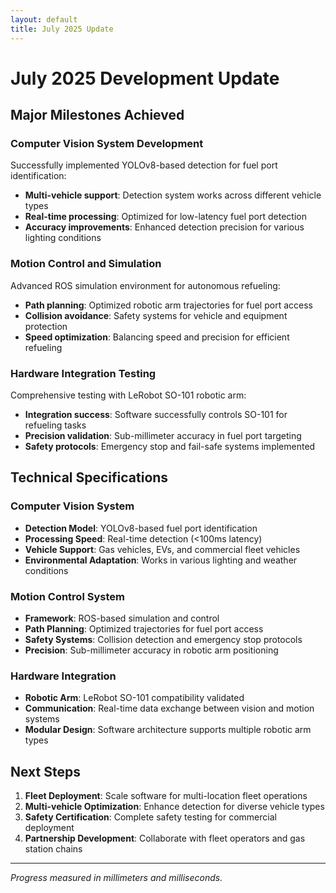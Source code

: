 ```yaml
---
layout: default
title: July 2025 Update
---
```


# July 2025 Development Update

## Major Milestones Achieved

### Computer Vision System Development
Successfully implemented YOLOv8-based detection for fuel port identification:
- **Multi-vehicle support**: Detection system works across different vehicle types
- **Real-time processing**: Optimized for low-latency fuel port detection
- **Accuracy improvements**: Enhanced detection precision for various lighting conditions

### Motion Control and Simulation
Advanced ROS simulation environment for autonomous refueling:
- **Path planning**: Optimized robotic arm trajectories for fuel port access
- **Collision avoidance**: Safety systems for vehicle and equipment protection
- **Speed optimization**: Balancing speed and precision for efficient refueling

### Hardware Integration Testing
Comprehensive testing with LeRobot SO-101 robotic arm:
- **Integration success**: Software successfully controls SO-101 for refueling tasks
- **Precision validation**: Sub-millimeter accuracy in fuel port targeting
- **Safety protocols**: Emergency stop and fail-safe systems implemented

## Technical Specifications

### Computer Vision System
- **Detection Model**: YOLOv8-based fuel port identification
- **Processing Speed**: Real-time detection (<100ms latency)
- **Vehicle Support**: Gas vehicles, EVs, and commercial fleet vehicles
- **Environmental Adaptation**: Works in various lighting and weather conditions

### Motion Control System
- **Framework**: ROS-based simulation and control
- **Path Planning**: Optimized trajectories for fuel port access
- **Safety Systems**: Collision detection and emergency stop protocols
- **Precision**: Sub-millimeter accuracy in robotic arm positioning

### Hardware Integration
- **Robotic Arm**: LeRobot SO-101 compatibility validated
- **Communication**: Real-time data exchange between vision and motion systems
- **Modular Design**: Software architecture supports multiple robotic arm types

## Next Steps

1. **Fleet Deployment**: Scale software for multi-location fleet operations
2. **Multi-vehicle Optimization**: Enhance detection for diverse vehicle types
3. **Safety Certification**: Complete safety testing for commercial deployment
4. **Partnership Development**: Collaborate with fleet operators and gas station chains

---

*Progress measured in millimeters and milliseconds.* 